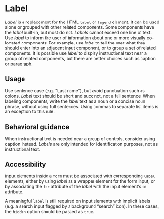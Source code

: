 # Label
*Label* is a replacement for the HTML `label` or `legend` element. It can be used alone or grouped with other related components. Some components have the *label* built-in, but most do not. *Labels* cannot exceed one line of text. Use *label* to inform the user of information about one or more visually co-located components. For example, use *label* to tell the user what they should enter into an adjacent input component, or to group a set of related components. It is possible use *label* to display instructional text near a group of related components, but there are better choices such as caption or paragraph.

## Usage
Use sentence case (e.g. "Last name"), but avoid punctuation such as colons. *Label* text should be short and succinct, not a full sentence. When labeling components, write the *label* text as a noun or a concise noun phrase, without using full sentences. Using commas to separate list items is an exception to this rule.

## Behavioral guidance
When instructional text is needed near a group of controls, consider using caption instead. *Labels* are only intended for identification purposes, not as instructional text.

## Accessibility
Input elements inside a `form` must be associated with corresponding `label` elements, either by using *label* as a wrapper element for the form input, or by associating the `for` attribute of the *label* with the input element’s `id` attribute.

A meaningful `label` is still required on input elements with implicit labels (e.g. a search input flagged by a background “search” icon). In these cases, the `hidden` option should be passed as `true`.
